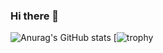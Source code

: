 ### Hi there 👋

![Anurag's GitHub stats](https://github-readme-stats.vercel.app/api?username=trimpsuz&count_private=true&theme=radical)
[![trophy](https://github-profile-trophy.vercel.app/?username=trimpsuz&theme=juicyfresh)

<!--
**Trimpsuz/trimpsuz** is a ✨ _special_ ✨ repository because its `README.md` (this file) appears on your GitHub profile.

Here are some ideas to get you started:

- 🔭 I’m currently working on ...
- 🌱 I’m currently learning ...
- 👯 I’m looking to collaborate on ...
- 🤔 I’m looking for help with ...
- 💬 Ask me about ...
- 📫 How to reach me: ...
- 😄 Pronouns: ...
- ⚡ Fun fact: ...
-->
